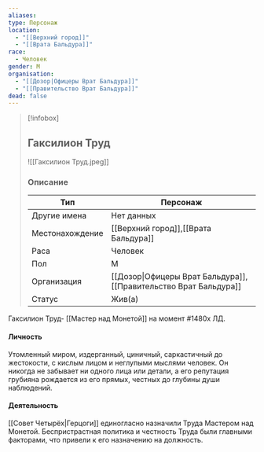 ```yaml
---
aliases: 
type: Персонаж
location:
  - "[[Верхний город]]"
  - "[[Врата Бальдура]]"
race:
  - Человек
gender: М
organisation:
  - "[[Дозор|Офицеры Врат Бальдура]]"
  - "[[Правительство Врат Бальдура]]"
dead: false
---
```


> [!infobox]
> 
> ## Гаксилион Труд
> 
> ![[Гаксилион Труд.jpeg]]
>
> ### Описание
> 
> | Тип | Персонаж |
> | --- | --- |
> | Другие имена| Нет данных |
> | Местонахождение | [[Верхний город]],[[Врата Бальдура]] |
> | Раса | Человек |
> | Пол | М |
> | Организация | [[Дозор\|Офицеры Врат Бальдура]],[[Правительство Врат Бальдура]] |
> | Статус | Жив(а) |

 Гаксилион Труд- [[Мастер над Монетой]] на момент #1480х ЛД.

#### Личность
Утомленный миром, издерганный, циничный, саркастичный до жестокости, с кислым лицом и неглупыми мыслями человек. Он никогда не забывает ни одного лица или детали, а его репутация грубияна рождается из его прямых, честных до глубины души наблюдений.

#### Деятельность
[[Совет Четырёх|Герцоги]] единогласно назначили Труда Мастером над Монетой. Беспристрастная политика и честность Труда были главными факторами, что привели к его назначению на должность. 